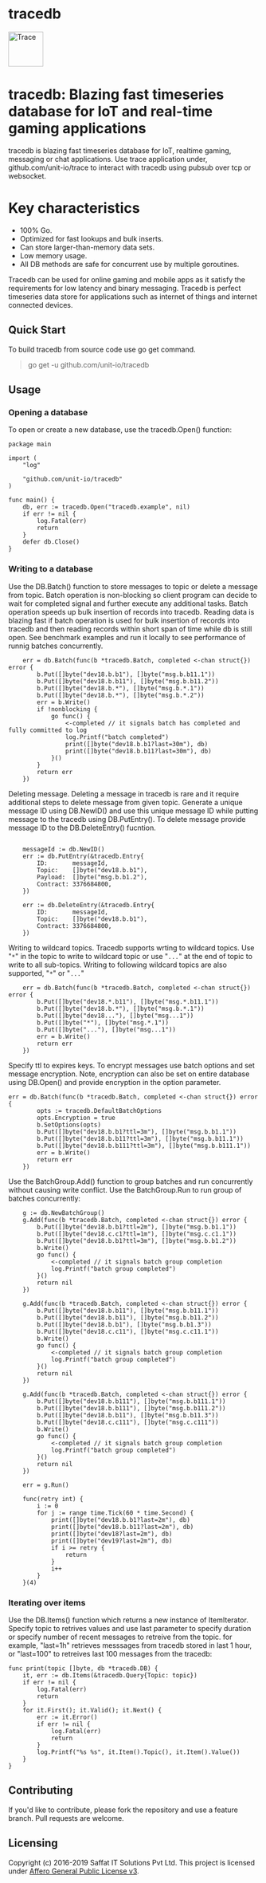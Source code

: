 # tracedb

<p align="left">
  <img src="tracedb.png" width="70" alt="Trace" title="tracedb: Blazing fast timeseries database fro IoT and real-time gaming application"> 
</p>

# tracedb: Blazing fast timeseries database for IoT and real-time gaming applications

tracedb is blazing fast timeseries database for IoT, realtime gaming, messaging or chat applications. Use trace application under, github.com/unit-io/trace to interact with tracedb using pubsub over tcp or websocket.

# Key characteristics
- 100% Go.
- Optimized for fast lookups and bulk inserts.
- Can store larger-than-memory data sets.
- Low memory usage.
- All DB methods are safe for concurrent use by multiple goroutines.

Tracedb can be used for online gaming and mobile apps as it satisfy the requirements for low latency and binary messaging. Tracedb is perfect timeseries data store for applications such as internet of things and internet connected devices.

## Quick Start
To build tracedb from source code use go get command.

> go get -u github.com/unit-io/tracedb

## Usage

### Opening a database

To open or create a new database, use the tracedb.Open() function:


```
package main

import (
	"log"

	"github.com/unit-io/tracedb"
)

func main() {
    db, err := tracedb.Open("tracedb.example", nil)
    if err != nil {
        log.Fatal(err)
        return
    }	
    defer db.Close()
}
```

### Writing to a database
Use the DB.Batch() function to store messages to topic or delete a message from topic. Batch operation is non-blocking so client program can decide to wait for completed signal and further execute any additional tasks. Batch operation speeds up bulk insertion of records into tracedb. Reading data is blazing fast if batch operation is used for bulk insertion of records into tracedb and then reading records within short span of time while db is still open. See benchmark examples and run it locally to see performance of runnig batches concurrently. 

```
    err = db.Batch(func(b *tracedb.Batch, completed <-chan struct{}) error {
		b.Put([]byte("dev18.b.b1"), []byte("msg.b.b11.1"))
		b.Put([]byte("dev18.b.b11"), []byte("msg.b.b11.2"))
		b.Put([]byte("dev18.b.*"), []byte("msg.b.*.1"))
		b.Put([]byte("dev18.b.*"), []byte("msg.b.*.2"))
		err = b.Write()
		if !nonblocking {
			go func() {
				<-completed // it signals batch has completed and fully committed to log
				log.Printf("batch completed")
				print([]byte("dev18.b.b1?last=30m"), db)
				print([]byte("dev18.b.b11?last=30m"), db)
			}()
		}
		return err
    })

```

Deleting message.
Deleting a message in tracedb is rare and it require additional steps to delete message from given topic. Generate a unique message ID using DB.NewID() and use this unique message ID while putting message to the tracedb using DB.PutEntry(). To delete message provide message ID to the DB.DeleteEntry() fucntion.

```

	messageId := db.NewID()
	err := db.PutEntry(&tracedb.Entry{
		ID:       messageId,
		Topic:    []byte("dev18.b.b1"),
		Payload:  []byte("msg.b.b1.2"),
		Contract: 3376684800,
	})
	
	err := db.DeleteEntry(&tracedb.Entry{
		ID:       messageId,
		Topic:    []byte("dev18.b.b1"),
		Contract: 3376684800,
	})

```

Writing to wildcard topics.
Tracedb supports wrting to wildcard topics. Use "`*`" in the topic to write to wildcard topic or use "`...`" at the end of topic to write to all sub-topics. Writing to following wildcard topics are also supported, "`*`" or "`...`"

```
	err = db.Batch(func(b *tracedb.Batch, completed <-chan struct{}) error {
		b.Put([]byte("dev18.*.b11"), []byte("msg.*.b11.1"))
		b.Put([]byte("dev18.b.*"), []byte("msg.b.*.1"))
		b.Put([]byte("dev18..."), []byte("msg...1"))
		b.Put([]byte("*"), []byte("msg.*.1"))
		b.Put([]byte("..."), []byte("msg...1"))
		err = b.Write()
		return err
    })

```

Specify ttl to expires keys. 
To encrypt messages use batch options and set message encryption. Note, encryption can also be set on entire database using DB.Open() and provide encryption in the option parameter.

```
err = db.Batch(func(b *tracedb.Batch, completed <-chan struct{}) error {
		opts := tracedb.DefaultBatchOptions
		opts.Encryption = true
		b.SetOptions(opts)
		b.Put([]byte("dev18.b.b1?ttl=3m"), []byte("msg.b.b1.1"))
		b.Put([]byte("dev18.b.b11?ttl=3m"), []byte("msg.b.b11.1"))
		b.Put([]byte("dev18.b.b111?ttl=3m"), []byte("msg.b.b111.1"))
		err = b.Write()
		return err
	})
```

Use the BatchGroup.Add() function to group batches and run concurrently without causing write conflict. Use the BatchGroup.Run to run group of batches concurrently:

```
    g := db.NewBatchGroup()
	g.Add(func(b *tracedb.Batch, completed <-chan struct{}) error {
		b.Put([]byte("dev18.b.b1?ttl=2m"), []byte("msg.b.b1.1"))
		b.Put([]byte("dev18.c.c1?ttl=1m"), []byte("msg.c.c1.1"))
		b.Put([]byte("dev18.b.b1?ttl=3m"), []byte("msg.b.b1.2"))
		b.Write()
		go func() {
			<-completed // it signals batch group completion
			log.Printf("batch group completed")
		}()
		return nil
	})

	g.Add(func(b *tracedb.Batch, completed <-chan struct{}) error {
		b.Put([]byte("dev18.b.b11"), []byte("msg.b.b11.1"))
		b.Put([]byte("dev18.b.b11"), []byte("msg.b.b11.2"))
		b.Put([]byte("dev18.b.b1"), []byte("msg.b.b1.3"))
		b.Put([]byte("dev18.c.c11"), []byte("msg.c.c11.1"))
		b.Write()
		go func() {
			<-completed // it signals batch group completion
			log.Printf("batch group completed")
		}()
		return nil
	})

	g.Add(func(b *tracedb.Batch, completed <-chan struct{}) error {
		b.Put([]byte("dev18.b.b111"), []byte("msg.b.b111.1"))
		b.Put([]byte("dev18.b.b111"), []byte("msg.b.b111.2"))
		b.Put([]byte("dev18.b.b11"), []byte("msg.b.b11.3"))
		b.Put([]byte("dev18.c.c111"), []byte("msg.c.c111"))
		b.Write()
		go func() {
			<-completed // it signals batch group completion
			log.Printf("batch group completed")
		}()
		return nil
	})

	err = g.Run()

```

```
    func(retry int) {
		i := 0
		for j := range time.Tick(60 * time.Second) {
			print([]byte("dev18.b.b1?last=2m"), db)
			print([]byte("dev18.b.b11?last=2m"), db)
			print([]byte("dev18?last=2m"), db)
			print([]byte("dev19?last=2m"), db)
			if i >= retry {
				return
			}
			i++
		}
	}(4)
```

### Iterating over items
Use the DB.Items() function which returns a new instance of ItemIterator. 
Specify topic to retrives values and use last parameter to specify duration or specify number of recent messages to retreive from the topic. for example, "last=1h" retrieves messsages from tracedb stored in last 1 hour, or "last=100" to retreives last 100 messages from the tracedb:

```
func print(topic []byte, db *tracedb.DB) {
	it, err := db.Items(&tracedb.Query{Topic: topic})
	if err != nil {
		log.Fatal(err)
		return
	}
	for it.First(); it.Valid(); it.Next() {
		err := it.Error()
		if err != nil {
			log.Fatal(err)
			return
		}
		log.Printf("%s %s", it.Item().Topic(), it.Item().Value())
	}
}
```

## Contributing
If you'd like to contribute, please fork the repository and use a feature branch. Pull requests are welcome.

## Licensing
Copyright (c) 2016-2019 Saffat IT Solutions Pvt Ltd. This project is licensed under [Affero General Public License v3](https://github.com/unit-io/tracedb/blob/master/LICENSE).
